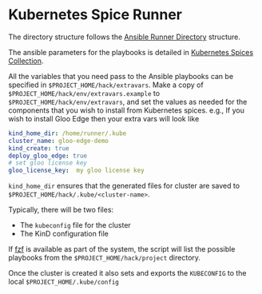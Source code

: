 # Kubernetes Spice Runner

The directory structure follows the [Ansible Runner Directory](https://ansible-runner.readthedocs.io/en/stable/intro.html#runner-input-directory-hierarchy) structure.

The ansible parameters for the playbooks is detailed in [Kubernetes Spices Collection](https://kameshsampath.github.io/kubernetes_spices/ansible-kubernetes-spices/index.html).

All the variables that you need pass to the Ansible playbooks can be specified in `$PROJECT_HOME/hack/extravars`. Make a copy of `$PROJECT_HOME/hack/env/extravars.example` to `$PROJECT_HOME/hack/env/extravars`, and set the values as needed for the components that you wish to install from Kubernetes spices. e.g., If you wish to install Gloo Edge then your extra vars will look like

```yaml
kind_home_dir: /home/runner/.kube
cluster_name: gloo-edge-demo
kind_create: true
deploy_gloo_edge: true
# set gloo license key 
gloo_license_key:  my gloo license key
```

`kind_home_dir` ensures that the generated files for cluster are saved to `$PROJECT_HOME/hack/.kube/<cluster-name>`.

Typically, there will be two files:

* The `kubeconfig` file for the cluster
* The KinD configuration file

If [fzf](https://github.com/junegunn/fzf) is available as part of the system, the script will list the possible playbooks from the `$PROJECT_HOME/hack/project` directory.

Once the cluster is created it also sets and exports the `KUBECONFIG` to the local `$PROJECT_HOME/.kube/config`
